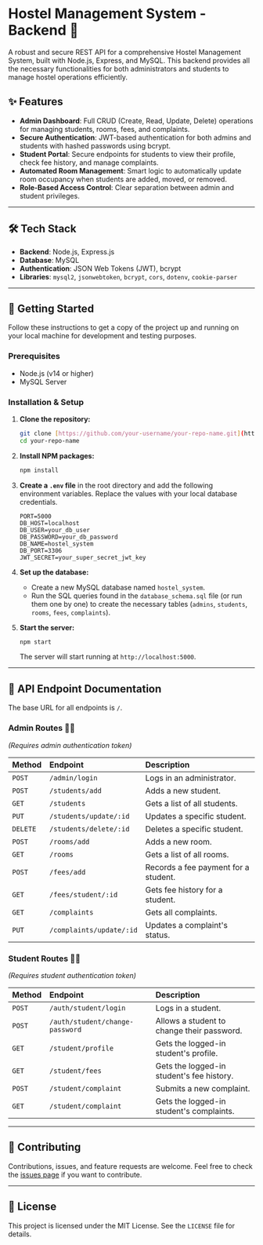 # Hostel Management System - Backend 🏨

A robust and secure REST API for a comprehensive Hostel Management System, built with Node.js, Express, and MySQL. This backend provides all the necessary functionalities for both administrators and students to manage hostel operations efficiently.

## ✨ Features

-   **Admin Dashboard**: Full CRUD (Create, Read, Update, Delete) operations for managing students, rooms, fees, and complaints.
-   **Secure Authentication**: JWT-based authentication for both admins and students with hashed passwords using bcrypt.
-   **Student Portal**: Secure endpoints for students to view their profile, check fee history, and manage complaints.
-   **Automated Room Management**: Smart logic to automatically update room occupancy when students are added, moved, or removed.
-   **Role-Based Access Control**: Clear separation between admin and student privileges.

---

## 🛠️ Tech Stack

-   **Backend**: Node.js, Express.js
-   **Database**: MySQL
-   **Authentication**: JSON Web Tokens (JWT), bcrypt
-   **Libraries**: `mysql2`, `jsonwebtoken`, `bcrypt`, `cors`, `dotenv`, `cookie-parser`

---

## 🚀 Getting Started

Follow these instructions to get a copy of the project up and running on your local machine for development and testing purposes.

### **Prerequisites**

-   Node.js (v14 or higher)
-   MySQL Server

### **Installation & Setup**

1.  **Clone the repository:**
    ```sh
    git clone [https://github.com/your-username/your-repo-name.git](https://github.com/your-username/your-repo-name.git)
    cd your-repo-name
    ```

2.  **Install NPM packages:**
    ```sh
    npm install
    ```

3.  **Create a `.env` file** in the root directory and add the following environment variables. Replace the values with your local database credentials.

    ```env
    PORT=5000
    DB_HOST=localhost
    DB_USER=your_db_user
    DB_PASSWORD=your_db_password
    DB_NAME=hostel_system
    DB_PORT=3306
    JWT_SECRET=your_super_secret_jwt_key
    ```

4.  **Set up the database:**
    -   Create a new MySQL database named `hostel_system`.
    -   Run the SQL queries found in the `database_schema.sql` file (or run them one by one) to create the necessary tables (`admins`, `students`, `rooms`, `fees`, `complaints`).

5.  **Start the server:**
    ```sh
    npm start
    ```
    The server will start running at `http://localhost:5000`.

---

## 🔑 API Endpoint Documentation

The base URL for all endpoints is `/`.

### **Admin Routes** 👨‍💼
*(Requires admin authentication token)*

| Method | Endpoint                    | Description                          |
| :----- | :-------------------------- | :----------------------------------- |
| `POST` | `/admin/login`              | Logs in an administrator.            |
| `POST` | `/students/add`             | Adds a new student.                  |
| `GET`  | `/students`                 | Gets a list of all students.         |
| `PUT`  | `/students/update/:id`      | Updates a specific student.          |
| `DELETE`| `/students/delete/:id`      | Deletes a specific student.          |
| `POST` | `/rooms/add`                | Adds a new room.                     |
| `GET`  | `/rooms`                    | Gets a list of all rooms.            |
| `POST` | `/fees/add`                 | Records a fee payment for a student. |
| `GET`  | `/fees/student/:id`         | Gets fee history for a student.      |
| `GET`  | `/complaints`               | Gets all complaints.                 |
| `PUT`  | `/complaints/update/:id`    | Updates a complaint's status.        |

### **Student Routes** 🧑‍🎓
*(Requires student authentication token)*

| Method | Endpoint                         | Description                                |
| :----- | :------------------------------- | :----------------------------------------- |
| `POST` | `/auth/student/login`            | Logs in a student.                         |
| `POST` | `/auth/student/change-password`  | Allows a student to change their password. |
| `GET`  | `/student/profile`               | Gets the logged-in student's profile.      |
| `GET`  | `/student/fees`                  | Gets the logged-in student's fee history.  |
| `POST` | `/student/complaint`             | Submits a new complaint.                   |
| `GET`  | `/student/complaint`             | Gets the logged-in student's complaints.   |

---

## 🤝 Contributing

Contributions, issues, and feature requests are welcome. Feel free to check the [issues page](https://github.com/your-username/your-repo-name/issues) if you want to contribute.

---

## 📝 License

This project is licensed under the MIT License. See the `LICENSE` file for details.
